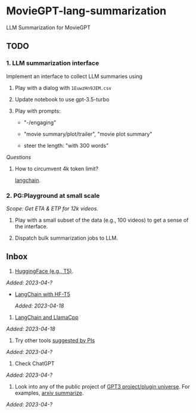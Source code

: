 # MovieGPT-lang-summarization

LLM Summarization for MovieGPT

## TODO

### 1. LLM summarization interface

Implement an interface to collect LLM summaries using

1. Play with a dialog with `1EuwzHn9JEM.csv`

  1. Update notebook to use gpt-3.5-turbo

  1. Play with prompts:

      - "-/engaging"

      - "movie summary/plot/trailer", "movie plot summary"

      - steer the length: "with 300 words"

_Questions_

1. How to circumvent 4k token limit?

    [langchain](https://python.langchain.com/en/latest/index.html).

### 2. PG:Playground at small scale

_Scope: Get ETA & ETP for 12k videos._

1. Play with a small subset of the data (e.g., 100 videos) to get a sense of the interface.

1. Dispatch bulk summarization jobs to LLM.

## Inbox

1. [HuggingFace (e.g., T5)](https://huggingface.co/docs/transformers/tasks/summarization).

  _Added: 2023-04-?_

  - [LangChain with HF-T5](https://python.langchain.com/en/latest/modules/models/llms/integrations/huggingface_hub.html)

    _Added: 2023-04-18_

1. [LangChain and LlamaCpp](https://python.langchain.com/en/latest/modules/models/llms/integrations/llamacpp.html)

  _Added: 2023-04-18_

1. Try other tools [suggested by PIs](assets/ai-as-pi.md)

  _Added: 2023-04-?_

1. Check ChatGPT

  _Added: 2023-04-?_

1. Look into any of the public project of [GPT3 project/plugin universe](). For examples, [arxiv summarize]().

  _Added: 2023-04-?_
